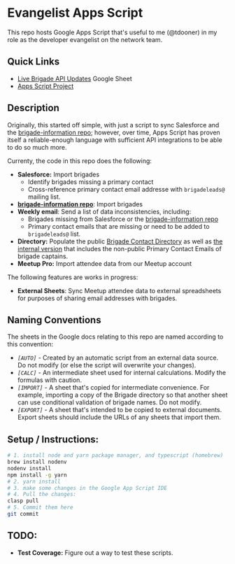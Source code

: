 # Evangelist Apps Script

This repo hosts Google Apps Script that's useful to me (@tdooner) in my role as the developer evangelist on the network team.

## Quick Links
* [Live Brigade API Updates](https://docs.google.com/spreadsheets/d/1IM-eKVsCy3a69cWKL_Tdz36sGJCwMxzKYTx4z_jpwAc/edit#gid=1130512200) Google Sheet
* [Apps Script Project](https://script.google.com/a/codeforamerica.org/macros/d/MTuk3LZlBZufNbA6SvZMFGJhG3lFpo0w5/edit?uiv=2&mid=ACjPJvHVu5iq6vj8fIa3gfb6QXZTX9mXq_gY24KG_Pv0V8AACtYkXqz58GpfXxmZHyNXjvw7q9d6MX-Px_bamIjMkG1dqUFrzJYn4E8NGowMakS1T7vmcqTBT50U2kwyr_0c446mLDDUVA)

## Description

Originally, this started off simple, with just a script to sync Salesforce and the [brigade-information repo][binfo]; however, over time, Apps Script has proven itself a reliable-enough language with sufficient API integrations to be able to do so much more.

Currenty, the code in this repo does the following:

* **Salesforce:** Import brigades
  * Identify brigades missing a primary contact
  * Cross-reference primary contact email addresse with `brigadeleads@` mailing list.
* **[brigade-information repo][binfo]**: Import brigades
* **Weekly email**: Send a list of data inconsistencies, including:
  * Brigades missing from Salesforce or the [brigade-information repo][binfo]
  * Primary contact emails that are missing or need to be added to `brigadeleads@` list.
* **Directory:** Populate the public [Brigade Contact Directory](http://c4a.me/brigades) as well as [the internal version](https://docs.google.com/spreadsheets/d/12o5V69MMiYO6sls5V4FLN1_gtgquVlr3mzrncHvQZzI/edit?usp=sharing) that includes the non-public Primary Contact Emails of brigade captains.
* **Meetup Pro:** Import attendee data from our Meetup account

The following features are works in progress:

* **External Sheets**: Sync Meetup attendee data to external spreadsheets for purposes of sharing email addresses with brigades.

## Naming Conventions
The sheets in the Google docs relating to this repo are named according to this
convention:

* *`[AUTO]`* - Created by an automatic script from an external data source. Do not modify (or else the script will overwrite your changes).
* *`[CALC]`* - An intermediate sheet used for internal calculations. Modify the formulas with caution.
* *`[IMPORT]`* - A sheet that's copied for intermediate convenience. For example, importing a copy of the Brigade directory so that another sheet can use conditional validation of brigade names. Do not modify.
* *`[EXPORT]`* - A sheet that's intended to be copied to external documents. Export sheets should include the URLs of any sheets that import them.

## Setup / Instructions:
```bash
# 1. install node and yarn package manager, and typescript (homebrew)
brew install nodenv
nodenv install
npm install -g yarn
# 2. yarn install
# 3. make some changes in the Google App Script IDE
# 4. Pull the changes:
clasp pull
# 5. Commit them here
git commit
```


[binfo]: https://github.com/codeforamerica/brigade-information

## TODO:
* **Test Coverage:** Figure out a way to test these scripts.
